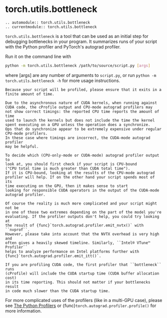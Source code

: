 # torch.utils.bottleneck

```{eval-rst}
.. automodule:: torch.utils.bottleneck
.. currentmodule:: torch.utils.bottleneck
```

`torch.utils.bottleneck` is a tool that can be used as an initial step for
debugging bottlenecks in your program. It summarizes runs of your script with
the Python profiler and PyTorch's autograd profiler.

Run it on the command line with

```bash
python -m torch.utils.bottleneck /path/to/source/script.py [args]
```

where [args] are any number of arguments to `script.py`, or run
``python -m torch.utils.bottleneck -h`` for more usage instructions.

```{warning}
Because your script will be profiled, please ensure that it exits in a
finite amount of time.
```

```{warning}
Due to the asynchronous nature of CUDA kernels, when running against
CUDA code, the cProfile output and CPU-mode autograd profilers may
not show correct timings: the reported CPU time reports the amount of time
used to launch the kernels but does not include the time the kernel
spent executing on a GPU unless the operation does a synchronize.
Ops that do synchronize appear to be extremely expensive under regular
CPU-mode profilers.
In these case where timings are incorrect, the CUDA-mode autograd profiler
may be helpful.
```

```{note}
To decide which (CPU-only-mode or CUDA-mode) autograd profiler output to
look at, you should first check if your script is CPU-bound
("CPU total time is much greater than CUDA total time").
If it is CPU-bound, looking at the results of the CPU-mode autograd
profiler will help. If on the other hand your script spends most of its
time executing on the GPU, then it makes sense to start
looking for responsible CUDA operators in the output of the CUDA-mode
autograd profiler.

Of course the reality is much more complicated and your script might not be
in one of those two extremes depending on the part of the model you're
evaluating. If the profiler outputs don't help, you could try looking at
the result of {func}`torch.autograd.profiler.emit_nvtx()` with ``nvprof``.
However, please take into account that the NVTX overhead is very high and
often gives a heavily skewed timeline. Similarly, ``Intel® VTune™ Profiler``
helps to analyze performance on Intel platforms further with
{func}`torch.autograd.profiler.emit_itt()`.
```

```{warning}
If you are profiling CUDA code, the first profiler that ``bottleneck`` runs
(cProfile) will include the CUDA startup time (CUDA buffer allocation cost)
in its time reporting. This should not matter if your bottlenecks result
in code much slower than the CUDA startup time.
```

For more complicated uses of the profilers (like in a multi-GPU case),
please see [The Python Profilers](https://docs.python.org/3/library/profile.html)
or {func}`torch.autograd.profiler.profile()` for more information.

